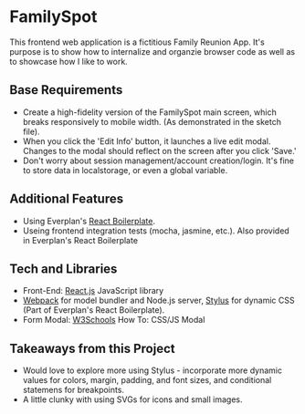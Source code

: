 # FamilySpot
This frontend web application is a fictitious Family Reunion App. It's purpose is to show how to internalize and organzie browser code as well as to showcase how I like to work.

## Base Requirements

- Create a high-fidelity version of the FamilySpot main screen, which breaks responsively to mobile width. (As demonstrated in the sketch file).
- When you click the 'Edit Info' button, it launches a live edit modal. Changes to the modal should reflect on the screen after you click 'Save.'
- Don't worry about session management/account creation/login. It's fine to store data in localstorage, or even a global variable.

## Additional Features
- Using Everplan's [React Boilerplate](https://github.com/everplans/react-boilerplate).
- Useing frontend integration tests (mocha, jasmine, etc.). Also provided in Everplan's React Boilerplate

## Tech and Libraries
- Front-End: [React.js](https://facebook.github.io/react/) JavaScript library
- [Webpack](https://webpack.github.io/) for model bundler and Node.js server, [Stylus](http://stylus-lang.com/) for dynamic CSS (Part of Everplan's React Boilerplate).  
- Form Modal: [W3Schools](http://www.w3schools.com/howto/howto_css_modals.asp) How To: CSS/JS Modal

## Takeaways from this Project
- Would love to explore more using Stylus - incorporate more dynamic values for colors, margin, padding, and font sizes, and conditional statemens for breakpoints.
- A little clunky with using SVGs for icons and small images.
